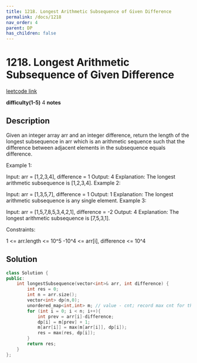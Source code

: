 ```yaml
---
title: 1218. Longest Arithmetic Subsequence of Given Difference
permalink: /docs/1218
nav_order: 4
parent: DP
has_children: false
---
```

# 1218. Longest Arithmetic Subsequence of Given Difference
[leetcode link](https://leetcode.com/problems/longest-arithmetic-subsequence-of-given-difference/)

**difficulty(1-5)** 
4
**notes**   

## Description
Given an integer array arr and an integer difference, return the length of the longest subsequence in arr which is an arithmetic sequence such that the difference between adjacent elements in the subsequence equals difference.

 

Example 1:

Input: arr = [1,2,3,4], difference = 1
Output: 4
Explanation: The longest arithmetic subsequence is [1,2,3,4].
Example 2:

Input: arr = [1,3,5,7], difference = 1
Output: 1
Explanation: The longest arithmetic subsequence is any single element.
Example 3:

Input: arr = [1,5,7,8,5,3,4,2,1], difference = -2
Output: 4
Explanation: The longest arithmetic subsequence is [7,5,3,1].
 

Constraints:

1 <= arr.length <= 10^5
-10^4 <= arr[i], difference <= 10^4

## Solution

```c++
class Solution {
public:
    int longestSubsequence(vector<int>& arr, int difference) {
        int res = 0;
        int n = arr.size();
        vector<int> dp(n,0);
        unordered_map<int,int> m; // value - cnt; record max cnt for this val *so far*
        for (int i = 0; i < n; i++){
            int prev = arr[i]-difference;
            dp[i] = m[prev] + 1;
            m[arr[i]] = max(m[arr[i]], dp[i]);
            res = max(res, dp[i]);
        }
        return res;
    }
};
```